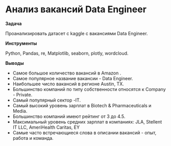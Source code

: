 # Анализ вакансий Data Engineer

**Задача**

Проанализировать датасет с kaggle с вакансиями Data Engineer.

**Инструменты**

Python, Pandas, re, Matplotlib, seaborn, plotly, wordcloud.

**Выводы**

- Самое большое количество вакансий в Amazon .
- Самое популярное название вакансии - Data Engineer.
- Наибольшее число вакансий в регионе Austin, TX.
- Большинство компаний по типу собственности относятся к Company - Private.
- Самый популярный сектор -IT.
- Самый высокий уровень зарплат в Biotech & Pharmaceuticals и Media.
- Большинство компаний имеют рейтинг от 3 до 4.5.
- Максимальный уровень средних зарплат в компаниях: JLA, Stellent IT LLC, AmeriHealth Caritas, EY
- Самые часто встречающиеся слова в описании вакансий - опыт, работа и команда.